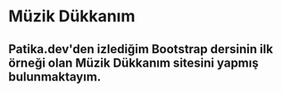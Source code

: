 # Müzik Dükkanım

## Patika.dev'den izlediğim Bootstrap dersinin ilk örneği olan Müzik Dükkanım sitesini yapmış bulunmaktayım.